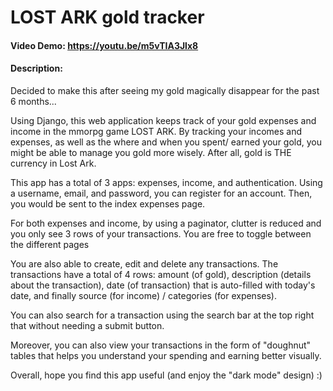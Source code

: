 # LOST ARK gold tracker
#### Video Demo:  https://youtu.be/m5vTIA3Jlx8
#### Description:
Decided to make this after seeing my gold magically disappear for the past 6 months...

Using Django, this web application keeps track of your gold expenses and income in the mmorpg game LOST ARK.
By tracking your incomes and expenses, as well as the where and when you spent/ earned your
gold, you might be able to manage you gold more wisely. After all, gold is THE currency in Lost Ark.


This app has a total of 3 apps: expenses, income, and authentication. Using a username, email, and password,
you can register for an account. Then, you would be sent to the index expenses page.

For both expenses and income, by using a paginator, clutter is reduced and you only see 3 rows of your
transactions. You are free to toggle between the different pages

You are also able to create, edit and delete any transactions. The transactions have a total of 4 rows:
amount (of gold), description (details about the transaction), date (of transaction) that is auto-filled
with today's date, and finally source (for income) / categories (for expenses).

You can also search for a transaction using the search bar at the top right that without needing a submit button.

Moreover, you can also view your transactions in the form of "doughnut" tables that helps you understand your
spending and earning better visually.

Overall, hope you find this app useful (and enjoy the "dark mode" design) :)